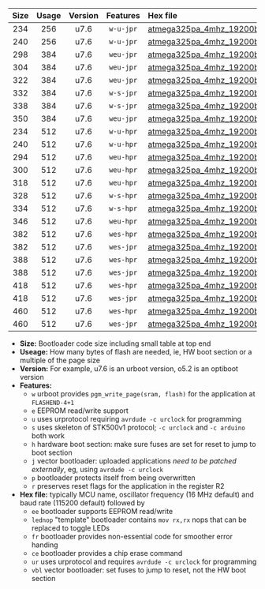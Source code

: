 |Size|Usage|Version|Features|Hex file|
|:-:|:-:|:-:|:-:|:--|
|234|256|u7.6|`w-u-jpr`|[atmega325pa_4mhz_19200bps_ur_vbl.hex](https://raw.githubusercontent.com/stefanrueger/urboot/main//atmega325pa_4mhz_19200bps_ur_vbl.hex)|
|240|256|u7.6|`w-u-jpr`|[atmega325pa_4mhz_19200bps_lednop_ur_vbl.hex](https://raw.githubusercontent.com/stefanrueger/urboot/main//atmega325pa_4mhz_19200bps_lednop_ur_vbl.hex)|
|298|384|u7.6|`weu-jpr`|[atmega325pa_4mhz_19200bps_ee_ur_vbl.hex](https://raw.githubusercontent.com/stefanrueger/urboot/main//atmega325pa_4mhz_19200bps_ee_ur_vbl.hex)|
|304|384|u7.6|`weu-jpr`|[atmega325pa_4mhz_19200bps_ee_lednop_ur_vbl.hex](https://raw.githubusercontent.com/stefanrueger/urboot/main//atmega325pa_4mhz_19200bps_ee_lednop_ur_vbl.hex)|
|322|384|u7.6|`weu-jpr`|[atmega325pa_4mhz_19200bps_ee_lednop_fr_ur_vbl.hex](https://raw.githubusercontent.com/stefanrueger/urboot/main//atmega325pa_4mhz_19200bps_ee_lednop_fr_ur_vbl.hex)|
|332|384|u7.6|`w-s-jpr`|[atmega325pa_4mhz_19200bps_vbl.hex](https://raw.githubusercontent.com/stefanrueger/urboot/main//atmega325pa_4mhz_19200bps_vbl.hex)|
|338|384|u7.6|`w-s-jpr`|[atmega325pa_4mhz_19200bps_lednop_vbl.hex](https://raw.githubusercontent.com/stefanrueger/urboot/main//atmega325pa_4mhz_19200bps_lednop_vbl.hex)|
|350|384|u7.6|`weu-jpr`|[atmega325pa_4mhz_19200bps_ee_lednop_fr_ce_ur_vbl.hex](https://raw.githubusercontent.com/stefanrueger/urboot/main//atmega325pa_4mhz_19200bps_ee_lednop_fr_ce_ur_vbl.hex)|
|234|512|u7.6|`w-u-hpr`|[atmega325pa_4mhz_19200bps_ur.hex](https://raw.githubusercontent.com/stefanrueger/urboot/main//atmega325pa_4mhz_19200bps_ur.hex)|
|240|512|u7.6|`w-u-hpr`|[atmega325pa_4mhz_19200bps_lednop_ur.hex](https://raw.githubusercontent.com/stefanrueger/urboot/main//atmega325pa_4mhz_19200bps_lednop_ur.hex)|
|294|512|u7.6|`weu-hpr`|[atmega325pa_4mhz_19200bps_ee_ur.hex](https://raw.githubusercontent.com/stefanrueger/urboot/main//atmega325pa_4mhz_19200bps_ee_ur.hex)|
|300|512|u7.6|`weu-hpr`|[atmega325pa_4mhz_19200bps_ee_lednop_ur.hex](https://raw.githubusercontent.com/stefanrueger/urboot/main//atmega325pa_4mhz_19200bps_ee_lednop_ur.hex)|
|318|512|u7.6|`weu-hpr`|[atmega325pa_4mhz_19200bps_ee_lednop_fr_ur.hex](https://raw.githubusercontent.com/stefanrueger/urboot/main//atmega325pa_4mhz_19200bps_ee_lednop_fr_ur.hex)|
|328|512|u7.6|`w-s-hpr`|[atmega325pa_4mhz_19200bps.hex](https://raw.githubusercontent.com/stefanrueger/urboot/main//atmega325pa_4mhz_19200bps.hex)|
|334|512|u7.6|`w-s-hpr`|[atmega325pa_4mhz_19200bps_lednop.hex](https://raw.githubusercontent.com/stefanrueger/urboot/main//atmega325pa_4mhz_19200bps_lednop.hex)|
|346|512|u7.6|`weu-hpr`|[atmega325pa_4mhz_19200bps_ee_lednop_fr_ce_ur.hex](https://raw.githubusercontent.com/stefanrueger/urboot/main//atmega325pa_4mhz_19200bps_ee_lednop_fr_ce_ur.hex)|
|382|512|u7.6|`wes-hpr`|[atmega325pa_4mhz_19200bps_ee.hex](https://raw.githubusercontent.com/stefanrueger/urboot/main//atmega325pa_4mhz_19200bps_ee.hex)|
|382|512|u7.6|`wes-jpr`|[atmega325pa_4mhz_19200bps_ee_vbl.hex](https://raw.githubusercontent.com/stefanrueger/urboot/main//atmega325pa_4mhz_19200bps_ee_vbl.hex)|
|388|512|u7.6|`wes-hpr`|[atmega325pa_4mhz_19200bps_ee_lednop.hex](https://raw.githubusercontent.com/stefanrueger/urboot/main//atmega325pa_4mhz_19200bps_ee_lednop.hex)|
|388|512|u7.6|`wes-jpr`|[atmega325pa_4mhz_19200bps_ee_lednop_vbl.hex](https://raw.githubusercontent.com/stefanrueger/urboot/main//atmega325pa_4mhz_19200bps_ee_lednop_vbl.hex)|
|418|512|u7.6|`wes-hpr`|[atmega325pa_4mhz_19200bps_ee_lednop_fr.hex](https://raw.githubusercontent.com/stefanrueger/urboot/main//atmega325pa_4mhz_19200bps_ee_lednop_fr.hex)|
|418|512|u7.6|`wes-jpr`|[atmega325pa_4mhz_19200bps_ee_lednop_fr_vbl.hex](https://raw.githubusercontent.com/stefanrueger/urboot/main//atmega325pa_4mhz_19200bps_ee_lednop_fr_vbl.hex)|
|460|512|u7.6|`wes-hpr`|[atmega325pa_4mhz_19200bps_ee_lednop_fr_ce.hex](https://raw.githubusercontent.com/stefanrueger/urboot/main//atmega325pa_4mhz_19200bps_ee_lednop_fr_ce.hex)|
|460|512|u7.6|`wes-jpr`|[atmega325pa_4mhz_19200bps_ee_lednop_fr_ce_vbl.hex](https://raw.githubusercontent.com/stefanrueger/urboot/main//atmega325pa_4mhz_19200bps_ee_lednop_fr_ce_vbl.hex)|

- **Size:** Bootloader code size including small table at top end
- **Useage:** How many bytes of flash are needed, ie, HW boot section or a multiple of the page size
- **Version:** For example, u7.6 is an urboot version, o5.2 is an optiboot version
- **Features:**
  + `w` urboot provides `pgm_write_page(sram, flash)` for the application at `FLASHEND-4+1`
  + `e` EEPROM read/write support
  + `u` uses urprotocol requiring `avrdude -c urclock` for programming
  + `s` uses skeleton of STK500v1 protocol; `-c urclock` and `-c arduino` both work
  + `h` hardware boot section: make sure fuses are set for reset to jump to boot section
  + `j` vector bootloader: uploaded applications *need to be patched externally*, eg, using `avrdude -c urclock`
  + `p` bootloader protects itself from being overwritten
  + `r` preserves reset flags for the application in the register R2
- **Hex file:** typically MCU name, oscillator frequency (16 MHz default) and baud rate (115200 default) followed by
  + `ee` bootloader supports EEPROM read/write
  + `lednop` "template" bootloader contains `mov rx,rx` nops that can be replaced to toggle LEDs
  + `fr` bootloader provides non-essential code for smoother error handing
  + `ce` bootloader provides a chip erase command
  + `ur` uses urprotocol and requires `avrdude -c urclock` for programming
  + `vbl` vector bootloader: set fuses to jump to reset, not the HW boot section
